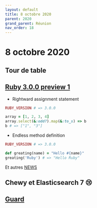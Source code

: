 ```yaml
---
layout: default
title: 8 octobre 2020
parent: 2020
grand_parent: Réunion
nav_order: 18
---
```


# 8 octobre 2020

## Tour de table

## [Ruby 3.0.0 preview 1](https://www.ruby-lang.org/en/news/2020/09/25/ruby-3-0-0-preview1-released/)

* Rightward assignment statement

```ruby
RUBY_VERSION # => 3.0.0

array = [1, 2, 3, 4]
array.select(&:odd?).map(&:to_s) => b
b # => ["1", "3"]
```

* Endless method definition

```ruby
RUBY_VERSION # => 3.0.0

def greating(name) = "Hello #{name}"
greating('Ruby') # => "Hello Ruby"
```

Et autres [NEWS](https://github.com/ruby/ruby/blob/v3_0_0_preview1/NEWS.md)

## Chewy et Elasticsearch 7 😢

## [Guard](https://github.com/guard/guard)

